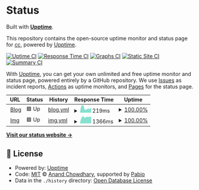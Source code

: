 # Status

Built with [**Upptime**](https://upptime.js.org).

This repository contains the open-source uptime monitor and status page for [cc](https://chillcicada.com), powered by [Upptime](https://github.com/upptime/upptime).

[![Uptime CI](https://github.com/chillcicada/status/workflows/Uptime%20CI/badge.svg)](https://github.com/chillcicada/status/actions?query=workflow%3A%22Uptime+CI%22)
[![Response Time CI](https://github.com/chillcicada/status/workflows/Response%20Time%20CI/badge.svg)](https://github.com/chillcicada/status/actions?query=workflow%3A%22Response+Time+CI%22)
[![Graphs CI](https://github.com/chillcicada/status/workflows/Graphs%20CI/badge.svg)](https://github.com/chillcicada/status/actions?query=workflow%3A%22Graphs+CI%22)
[![Static Site CI](https://github.com/chillcicada/status/workflows/Static%20Site%20CI/badge.svg)](https://github.com/chillcicada/status/actions?query=workflow%3A%22Static+Site+CI%22)
[![Summary CI](https://github.com/chillcicada/status/workflows/Summary%20CI/badge.svg)](https://github.com/chillcicada/status/actions?query=workflow%3A%22Summary+CI%22)

With [Upptime](https://upptime.js.org), you can get your own unlimited and free uptime monitor and status page, powered entirely by a GitHub repository. We use [Issues](https://github.com/chillcicada/status/issues) as incident reports, [Actions](https://github.com/chillcicada/status/actions) as uptime monitors, and [Pages](https://status.chillcicada.com) for the status page.

<!--start: status pages-->
<!-- This summary is generated by Upptime (https://github.com/upptime/upptime) -->
<!-- Do not edit this manually, your changes will be overwritten -->
<!-- prettier-ignore -->
| URL | Status | History | Response Time | Uptime |
| --- | ------ | ------- | ------------- | ------ |
| <img alt="" src="https://icons.duckduckgo.com/ip3/chillcicada.com.ico" height="13"> [Blog](https://chillcicada.com) | 🟩 Up | [blog.yml](https://github.com/chillcicada/status/commits/HEAD/history/blog.yml) | <details><summary><img alt="Response time graph" src="./graphs/blog/response-time-week.png" height="20"> 219ms</summary><br><a href="https://status.chillcicada.com/history/blog"><img alt="Response time 591" src="https://img.shields.io/endpoint?url=https%3A%2F%2Fraw.githubusercontent.com%2Fchillcicada%2Fstatus%2FHEAD%2Fapi%2Fblog%2Fresponse-time.json"></a><br><a href="https://status.chillcicada.com/history/blog"><img alt="24-hour response time 235" src="https://img.shields.io/endpoint?url=https%3A%2F%2Fraw.githubusercontent.com%2Fchillcicada%2Fstatus%2FHEAD%2Fapi%2Fblog%2Fresponse-time-day.json"></a><br><a href="https://status.chillcicada.com/history/blog"><img alt="7-day response time 219" src="https://img.shields.io/endpoint?url=https%3A%2F%2Fraw.githubusercontent.com%2Fchillcicada%2Fstatus%2FHEAD%2Fapi%2Fblog%2Fresponse-time-week.json"></a><br><a href="https://status.chillcicada.com/history/blog"><img alt="30-day response time 219" src="https://img.shields.io/endpoint?url=https%3A%2F%2Fraw.githubusercontent.com%2Fchillcicada%2Fstatus%2FHEAD%2Fapi%2Fblog%2Fresponse-time-month.json"></a><br><a href="https://status.chillcicada.com/history/blog"><img alt="1-year response time 591" src="https://img.shields.io/endpoint?url=https%3A%2F%2Fraw.githubusercontent.com%2Fchillcicada%2Fstatus%2FHEAD%2Fapi%2Fblog%2Fresponse-time-year.json"></a></details> | <details><summary><a href="https://status.chillcicada.com/history/blog">100.00%</a></summary><a href="https://status.chillcicada.com/history/blog"><img alt="All-time uptime 100.00%" src="https://img.shields.io/endpoint?url=https%3A%2F%2Fraw.githubusercontent.com%2Fchillcicada%2Fstatus%2FHEAD%2Fapi%2Fblog%2Fuptime.json"></a><br><a href="https://status.chillcicada.com/history/blog"><img alt="24-hour uptime 100.00%" src="https://img.shields.io/endpoint?url=https%3A%2F%2Fraw.githubusercontent.com%2Fchillcicada%2Fstatus%2FHEAD%2Fapi%2Fblog%2Fuptime-day.json"></a><br><a href="https://status.chillcicada.com/history/blog"><img alt="7-day uptime 100.00%" src="https://img.shields.io/endpoint?url=https%3A%2F%2Fraw.githubusercontent.com%2Fchillcicada%2Fstatus%2FHEAD%2Fapi%2Fblog%2Fuptime-week.json"></a><br><a href="https://status.chillcicada.com/history/blog"><img alt="30-day uptime 100.00%" src="https://img.shields.io/endpoint?url=https%3A%2F%2Fraw.githubusercontent.com%2Fchillcicada%2Fstatus%2FHEAD%2Fapi%2Fblog%2Fuptime-month.json"></a><br><a href="https://status.chillcicada.com/history/blog"><img alt="1-year uptime 100.00%" src="https://img.shields.io/endpoint?url=https%3A%2F%2Fraw.githubusercontent.com%2Fchillcicada%2Fstatus%2FHEAD%2Fapi%2Fblog%2Fuptime-year.json"></a></details>
| <img alt="" src="https://icons.duckduckgo.com/ip3/img.chillcicada.com.ico" height="13"> [Img](https://img.chillcicada.com) | 🟩 Up | [img.yml](https://github.com/chillcicada/status/commits/HEAD/history/img.yml) | <details><summary><img alt="Response time graph" src="./graphs/img/response-time-week.png" height="20"> 1366ms</summary><br><a href="https://status.chillcicada.com/history/img"><img alt="Response time 1344" src="https://img.shields.io/endpoint?url=https%3A%2F%2Fraw.githubusercontent.com%2Fchillcicada%2Fstatus%2FHEAD%2Fapi%2Fimg%2Fresponse-time.json"></a><br><a href="https://status.chillcicada.com/history/img"><img alt="24-hour response time 1450" src="https://img.shields.io/endpoint?url=https%3A%2F%2Fraw.githubusercontent.com%2Fchillcicada%2Fstatus%2FHEAD%2Fapi%2Fimg%2Fresponse-time-day.json"></a><br><a href="https://status.chillcicada.com/history/img"><img alt="7-day response time 1366" src="https://img.shields.io/endpoint?url=https%3A%2F%2Fraw.githubusercontent.com%2Fchillcicada%2Fstatus%2FHEAD%2Fapi%2Fimg%2Fresponse-time-week.json"></a><br><a href="https://status.chillcicada.com/history/img"><img alt="30-day response time 1331" src="https://img.shields.io/endpoint?url=https%3A%2F%2Fraw.githubusercontent.com%2Fchillcicada%2Fstatus%2FHEAD%2Fapi%2Fimg%2Fresponse-time-month.json"></a><br><a href="https://status.chillcicada.com/history/img"><img alt="1-year response time 1344" src="https://img.shields.io/endpoint?url=https%3A%2F%2Fraw.githubusercontent.com%2Fchillcicada%2Fstatus%2FHEAD%2Fapi%2Fimg%2Fresponse-time-year.json"></a></details> | <details><summary><a href="https://status.chillcicada.com/history/img">100.00%</a></summary><a href="https://status.chillcicada.com/history/img"><img alt="All-time uptime 100.00%" src="https://img.shields.io/endpoint?url=https%3A%2F%2Fraw.githubusercontent.com%2Fchillcicada%2Fstatus%2FHEAD%2Fapi%2Fimg%2Fuptime.json"></a><br><a href="https://status.chillcicada.com/history/img"><img alt="24-hour uptime 100.00%" src="https://img.shields.io/endpoint?url=https%3A%2F%2Fraw.githubusercontent.com%2Fchillcicada%2Fstatus%2FHEAD%2Fapi%2Fimg%2Fuptime-day.json"></a><br><a href="https://status.chillcicada.com/history/img"><img alt="7-day uptime 100.00%" src="https://img.shields.io/endpoint?url=https%3A%2F%2Fraw.githubusercontent.com%2Fchillcicada%2Fstatus%2FHEAD%2Fapi%2Fimg%2Fuptime-week.json"></a><br><a href="https://status.chillcicada.com/history/img"><img alt="30-day uptime 100.00%" src="https://img.shields.io/endpoint?url=https%3A%2F%2Fraw.githubusercontent.com%2Fchillcicada%2Fstatus%2FHEAD%2Fapi%2Fimg%2Fuptime-month.json"></a><br><a href="https://status.chillcicada.com/history/img"><img alt="1-year uptime 100.00%" src="https://img.shields.io/endpoint?url=https%3A%2F%2Fraw.githubusercontent.com%2Fchillcicada%2Fstatus%2FHEAD%2Fapi%2Fimg%2Fuptime-year.json"></a></details>

<!--end: status pages-->

[**Visit our status website →**](https://status.chillcicada.com)

## 📄 License

- Powered by: [Upptime](https://github.com/upptime/upptime)
- Code: [MIT](./LICENSE) © [Anand Chowdhary](https://anandchowdhary.com), supported by [Pabio](https://pabio.com)
- Data in the `./history` directory: [Open Database License](https://opendatacommons.org/licenses/odbl/1-0/)
